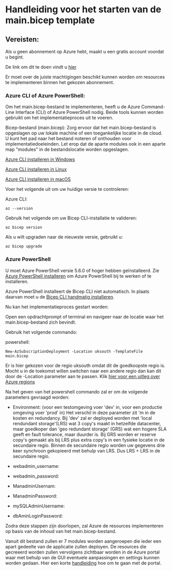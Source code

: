 # Handleiding voor het starten van de main.bicep template

## Vereisten:

Als u geen abonnement op Azure hebt, maakt u een gratis account voordat u begint.

De link om dit te doen vindt u [hier](https://azure.microsoft.com/en-us/free/)

Er moet over de juiste machtigingen beschikt kunnen worden om resources te implementeren binnen het gekozen abonnement.

### Azure CLI of Azure PowerShell: 

Om het main.bicep-bestand te implementeren, heeft u de Azure Command-Line Interface (CLI) of Azure PowerShell nodig. Beide tools kunnen worden gebruikt om het implementatieproces uit te voeren.

Bicep-bestand (main.bicep): Zorg ervoor dat het main.bicep-bestand is opgeslagen op uw lokale machine of een toegankelijke locatie in de cloud. U kunt het pad naar het bestand noteren of onthouden voor implementatiedoeleinden. Let erop dat de aparte modules ook in een aparte map "modules" in de bestandslocatie worden opgeslagen.

[Azure CLI installeren in Windows](https://learn.microsoft.com/nl-nl/cli/azure/install-azure-cli-windows?tabs=azure-cli)  

[Azure CLI installeren in Linux](https://learn.microsoft.com/nl-nl/cli/azure/install-azure-cli-linux?pivots=apt)  

[Azure CLI installeren in macOS](https://learn.microsoft.com/nl-nl/cli/azure/install-azure-cli-macos)  

Voer het volgende uit om uw huidige versie te controleren:

Azure CLI:

```
az --version
```

Gebruik het volgende om uw Bicep CLI-installatie te valideren:

```
az bicep version
```

Als u wilt upgraden naar de nieuwste versie, gebruikt u:

```
az bicep upgrade
```

### Azure PowerShell

U moet Azure PowerShell versie 5.6.0 of hoger hebben geïnstalleerd. Zie [Azure PowerShell installeren](https://learn.microsoft.com/nl-nl/powershell/azure/install-azure-powershell?view=azps-10.1.0) om Azure PowerShell bij te werken of te installeren.

Azure PowerShell installeert de Bicep CLI niet automatisch. In plaats daarvan moet u de [Bicep CLI handmatig installeren](https://learn.microsoft.com/nl-nl/azure/azure-resource-manager/bicep/install#install-manually).  

Nu kan het implementatieproces gestart worden:

Open een opdrachtprompt of terminal en navigeer naar de locatie waar het main.bicep-bestand zich bevindt.

Gebruik het volgende commando:

powershell:
```
New-AzSubscriptionDeployment -Location uksouth -TemplateFile main.bicep
```
Er is hier gekozen voor de regio uksouth omdat dit de goedkoopste regio is. Mocht u in de toekomst willen switchen naar een andere regio dan kan dit door de -Location parameter aan te passen. Klik [hier voor een uitleg over Azure regions](https://azure.microsoft.com/en-us/explore/global-infrastructure/geographies/)

Na het geven van het powershell commando zal er om de volgende parameters gevraagd worden:

* Environment: (voor een testomgeving voer 'dev' in, voor een productie omgeving voer 'prod' in) Het verschil in deze parameter zit 'm in de kosten en redundancy. Bij 'dev' zal er deployed worden met 'local rendundant storage'(LRS) wat 3 copy's maakt in hetzelfde datacenter, maar goedkoper dan 'geo redundant storage' (GRS) wat een hogere SLA geeft en fault tolerance, maar duurder is. Bij GRS worden er reserve copy's gemaakt als bij LRS plus extra copy's in een fysieke locatie in de secundaire regio.  Binnen de secundaire regio worden uw gegevens drie keer synchroon gekopieerd met behulp van LRS. Dus LRS + LRS in de secundaire regio.

* webadmin_username: <een username naar keuze voor de webserver>
* webadmin_password: <passwodrd naar keuze voor de webserver>

* ManadminUsernam: <een username naar keuze voor de management server>
* ManadminPassword: <password naar keuze voor de management server>

* mySQLAdminUsername:<een username naar keuze voor de database server>
* dbAminLoginPassword: <password naar keuze voor de database server>

Zodra deze stappen zijn doorlopen, zal Azure de resources implementeren op basis van de inhoud van het main.bicep-bestand.

Vanuit dit bestand zullen er 7 modules worden aangeroepen die ieder een apart gedeelte van de applicatie zullen deployen. De resources die gecreeerd worden zullen vervolgens zichtbaar worden in de Azure portal waar met behulp van de GUI eventuele aanpassingen en settings kunnen worden gedaan. Hier een korte [handleiding](https://learn.microsoft.com/nl-nl/training/modules/tour-azure-portal/) hoe om te gaan met de portal.

